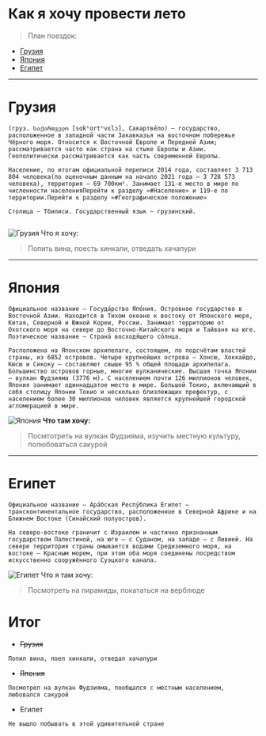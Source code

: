 # Как я хочу провести лето

>План поездок:
* [Грузия](#грузия)
* [Япония](#япония)
* [Египет](#египет)
---

# __Грузия__
```
(груз. საქართველო [sɑkʰɑrtʰvɛlɔ], Сакартве́ло) — государство, расположенное в западной части Закавказья на восточном побережье Чёрного моря. Относится к Восточной Европе и Передней Азии; рассматривается часто как страна на стыке Европы и Азии. Геополитически рассматривается как часть современной Европы.

Население, по итогам официальной переписи 2014 года, составляет 3 713 804 человека(по оценочным данным на начало 2021 года — 3 728 573 человека), территория — 69 700км². Занимает 131-е место в мире по численности населенияПерейти к разделу «#Население» и 119-е по территории.Перейти к разделу «#Географическое положение»

Столица — Тбилиси. Государственный язык — грузинский.


```
![Грузия](https://blog.mydutyfree.net/images/uploaded/21.04.2021%20Georgia/%D0%93%D1%80%D1%83%D0%B7%D0%B8%D1%8F1.jpg)
Что я хочу:
> Попить вина, поесть хинкали, отведать хачапури
---
# __Япония__
```
Официальное название — Госуда́рство Япо́ния. Островное государство в Восточной Азии. Находится в Тихом океане к востоку от Японского моря, Китая, Северной и Южной Кореи, России. Занимает территорию от Охотского моря на севере до Восточно-Китайского моря и Тайваня на юге. Поэтическое название — Страна́ восходя́щего со́лнца.

Расположена на Японском архипелаге, состоящем, по подсчётам властей страны, из 6852 островов. Четыре крупнейших острова — Хонсю, Хоккайдо, Кюсю и Сикоку — составляют свыше 95 % общей площади архипелага. Большинство островов горные, многие вулканические. Высшая точка Японии — вулкан Фудзияма (3776 м). С населением почти 126 миллионов человек, Япония занимает одиннадцатое место в мире. Большой Токио, включающий в себя столицу Японии Токио и несколько близлежащих префектур, с населением более 30 миллионов человек является крупнейшей городской агломерацией в мире.
```

![Япония](https://todaykhv.ru/upload/resized/83c/83c84e2e226fc267bd87db29581ede75.jpg)
__Что там хочу:__
> Посмтотреть на вулкан Фудзияма, изучить местную культуру, полюбоваться сакурой
---
# Египет
```
Официальное название — Ара́бская Респу́блика Египет — трансконтинентальное государство, расположенное в Северной Африке и на Ближнем Востоке (Синайский полуостров).

На северо-востоке граничит с Израилем и частично признанным государством Палестиной, на юге — с Суданом, на западе — с Ливией. На севере территория страны омывается водами Средиземного моря, на востоке — Красным морем, при этом оба моря соединены посредством искусственно сооружённого Суэцкого канала.
```
![Египет](https://kidpassage.com/images/publications/chto-brat-s-soboy-v-egipet-k-s-umom/cover_original.jpeg)
Что я там хочу:
> Посмотреть на пирамиды, покататься на верблюде
# Итог
* ~~Грузия~~
```
Попил вина, поел хинкали, отведал хачапури
```
* ~~Япония~~
```
Посмотрел на вулкан Фудзияма, пообщался с местным населением, любовался сакурой
```
* Египет
```
Не вышло побывать в этой удивительной стране
```
